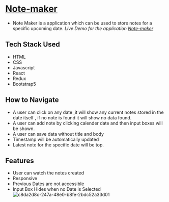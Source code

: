 # [Note-maker](https://note-maker-nu.vercel.app)
- Note Maker is a application which can be used to store notes for a specific upcoming date.
*Live Demo for the application [Note-maker](https://note-maker-nu.vercel.app)*
## Tech Stack Used 
 - HTML
 - CSS
 - Javascript
 - React
 - Redux
 - Bootstrap5
 
 ## How to Navigate 
 - A user can click on any date ,it will show any current notes stored in the date itself , if no note is found it will show no data found.
 - A user can add note by clicking calender date and then input boxes will be shown.
 - A user can save data without title and body
 - Timestamp will be automatically updated
 - Latest note for the specific date will be top.

## Features
- User can watch the notes created
- Responsive
- Previous Dates are not accessible
- Input Box Hides when no Date is Selected
![c8da2d8c-247a-48e0-b8fe-2bdc52a33d01](https://user-images.githubusercontent.com/96873348/169252647-0a5203b5-8e3b-46ae-b613-0d5dc19fe324.png)
